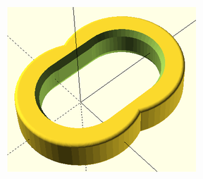 ![image](https://github.com/frankyhub/openscad-Beispiele/blob/master/030%20Ring-Tischset/030%20Ring-Tischset.png)
